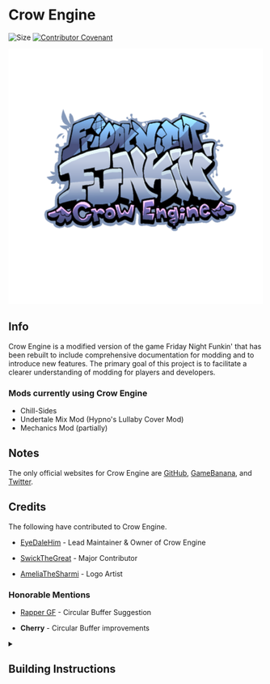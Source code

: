 Crow Engine
======

![Size](https://img.shields.io/github/repo-size/EyeDaleHim/Crow-Engine?style=flat-square)
[![Contributor Covenant](https://img.shields.io/twitter/url?label=Crow%20Engine&style=social&url=https%3A%2F%2Ftwitter.com%2FCrow-Engine)](https://twitter.com/CrowEngineFNF)

![Crow Engine](crow_engine_logo.png)

## Info

Crow Engine is a modified version of the game Friday Night Funkin' that has been rebuilt to include comprehensive documentation for modding and to introduce new features. The primary goal of this project is to facilitate a clearer understanding of modding for players and developers.

### Mods currently using Crow Engine

* Chill-Sides
* Undertale Mix Mod (Hypno's Lullaby Cover Mod)
* Mechanics Mod (partially)

## Notes

The only official websites for Crow Engine are [GitHub](https://github.com/EyeDaleHim/Crow-Engine), [GameBanana](https://gamebanana.com/mods/431880), and [Twitter](https://twitter.com/CrowEngineFNF).

## Credits

The following have contributed to Crow Engine.

* [EyeDaleHim](https://linktr.ee/eyedalehim) - Lead Maintainer & Owner of Crow Engine

* [SwickTheGreat](https://weldedflap.carrd.co/) - Major Contributor

* [AmeliaTheSharmi](https://www.youtube.com/@AmeliaTheSharmi) - Logo Artist

### Honorable Mentions
* [Rapper GF](https://twitter.com/Rapper_GF_Dev) - Circular Buffer Suggestion

* **Cherry** - Circular Buffer improvements

<details>
    <summary><h2>Building Instructions</h2></summary>
    <p>Select the platform you want to compile on and follow the instructions.</p>
<details>
    <summary><h3>Windows</h3></summary>

1. Install the latest version of [Haxe](https://haxe.org/download/).
2. Download the [Visual Studio Build Tools](https://aka.ms/vs/17/release/vs_BuildTools.exe).
3. Wait for the installer to install any necessary information.
4. Once everything has installed, select the `Individual components` tab.
5. Select these two components:
    - MSVC v142 - VS 2019 C++ x64/x86 build tools (v14.29-16.11)
    - Windows 10/11 SDK (Any Version)
6. Hit install and wait for the components to install. Once finished, close out of the build tools.
7. Download and install [Git SCM](https://git-scm.com/download/win). Do not change any installation options, just leave them as is.
8. Navigate to and open your Crow Engine folder. Once in the folder, double-click the `update.bat` file to open it and install the necessary libraries to compile the engine.
9. After the libraries have been installed, the command prompt should close. Next, click the `File` button at the top-left of your screen. Select `Open Windows PowerShell`.
10. In the PowerShell window, type `lime build windows` and hit enter. This will start building the game. This will also take a bit of time if you are compiling for the first time.
11. Navigate to `export/release/windows/bin` to find and open the executable.
    - If you want to save yourself some time, run `lime test windows` in the prompt to open the game right after compilation.
</details>

<details>
    <summary><h3>MacOS</h3></summary>

1. Install the latest version of [Haxe](https://haxe.org/download/).
2. Download and install [Xcode](https://developer.apple.com/xcode/).
3. Download and install [Git SCM](https://git-scm.com/download/mac). Do not change any installation options, just leave them as is.
4. Navigate to and open your Crow Engine folder. Once in the folder, double-click the `update.sh` file to open it and install the necessary libraries to compile the engine.
5. After the libraries have been installed, the terminal should close. Open a new terminal and set the directory to your Crow Engine folder. This can be done by entering `cd [CROW ENGINE FOLDER PATH]`.
6. Once you have set the directory to your Crow Engine folder, type `lime build mac` and hit enter. This will start building the game. This will also take a bit of time if you are compiling for the first time.
7. Navigate to `export/release/mac/bin` to find and open the application.
    - If you want to save yourself some time, run `lime test mac` in the prompt to open the game right after compilation.
</details>

<details>
    <summary><h3>Linux</h3></summary>

1. Install the latest version of [Haxe](https://haxe.org/download/).
2. Install `G++`. If you already have it on your device, you can skip this step.
    - There are many tutorials online and the installion should not be too hard.
3. Download and install [Git SCM](https://git-scm.com/download/linux). Do not change any installation options, just leave them as is.
4. Navigate to and open your Crow Engine folder. Once in the folder, double-click the `update.sh` file to open it and install the necessary libraries to compile the engine.
5. After the libraries have been installed, the terminal should close. Open a new terminal and set the directory to your Crow Engine folder. This can be done by entering `cd [CROW ENGINE FOLDER PATH]`.
6. Once you have set the directory to your Crow Engine folder, type `lime build linux` and hit enter. This will start building the game. This will also take a bit of time if you are compiling for the first time.
7. Navigate to `export/release/linux/bin` to find and open the application.
    - If you want to save yourself some time, run `lime test linux` in the prompt to open the game right after compilation.
</details>
</details>
